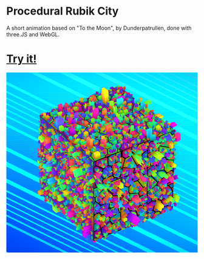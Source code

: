 # Procedural Rubik City

A short animation based on "To the Moon", by Dunderpatrullen, done with three.JS and WebGL.

# [Try it!](https://mmerchante.github.io/procedural-rubik-city/)

![Alt text](/images/city.png?raw=true "")
